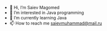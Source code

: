 - 👋 Hi, I’m Saiev Magomed
- 👀 I’m interested in Java programming
- 🌱 I’m currently learning Java
- 📫 How to reach me saievmuhammad@mail.ru
